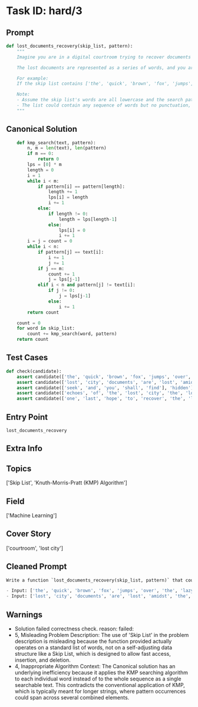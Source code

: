 # Task ID: hard/3

## Prompt

```python
def lost_documents_recovery(skip_list, pattern):
    """
    Imagine you are in a digital courtroom trying to recover documents from a disappeared civilization known as the lost city. The documents are partially recovered and stored in a Skip List, which dramatically speeds up the search process. Your task is to find specific patterns within these documents to present as evidence.

    The lost documents are represented as a series of words, and you are given specific search terms. Using an efficient search algorithm (Knuth-Morris-Pratt (KMP)) embedded within operations of the Skip List, identify and return how often a given pattern appears within the Skip List's data structure.

    For example:
    If the skip list contains ['the', 'quick', 'brown', 'fox', 'jumps', 'over', 'the', 'lazy', 'dog'] and the pattern is 'the', the result should be 2.

    Note:
    - Assume the skip list's words are all lowercase and the search pattern is also provided in lowercase.
    - The list could contain any sequence of words but no punctuation, numbers, or special characters.
    """

```

## Canonical Solution

```python
    def kmp_search(text, pattern):
        n, m = len(text), len(pattern)
        if m == 0:
            return 0
        lps = [0] * m
        length = 0
        i = 1
        while i < m:
            if pattern[i] == pattern[length]:
                length += 1
                lps[i] = length
                i += 1
            else:
                if length != 0:
                    length = lps[length-1]
                else:
                    lps[i] = 0
                    i += 1
        i = j = count = 0
        while i < n:
            if pattern[j] == text[i]:
                i += 1
                j += 1
            if j == m:
                count += 1
                j = lps[j-1]
            elif i < n and pattern[j] != text[i]:
                if j != 0:
                    j = lps[j-1]
                else:
                    i += 1
        return count

    count = 0
    for word in skip_list:
        count += kmp_search(word, pattern)
    return count
```

## Test Cases

```python
def check(candidate):
    assert candidate(['the', 'quick', 'brown', 'fox', 'jumps', 'over', 'the', 'lazy', 'dog'], 'the') == 2
    assert candidate(['lost', 'city', 'documents', 'are', 'lost', 'amidst', 'the', 'sands'], 'lost') == 2
    assert candidate(['seek', 'and', 'you', 'shall', 'find'], 'hidden') == 0
    assert candidate(['echoes', 'of', 'the', 'lost', 'city', 'the', 'lost', 'civilization'], 'the') == 3
    assert candidate(['one', 'last', 'hope', 'to', 'recover', 'the', 'lost', 'documents'], 'lost') == 1
```

## Entry Point

`lost_documents_recovery`

## Extra Info

## Topics

['Skip List', 'Knuth-Morris-Pratt (KMP) Algorithm']

## Field

['Machine Learning']

## Cover Story

['courtroom', 'lost city']

## Cleaned Prompt

```python
Write a function `lost_documents_recovery(skip_list, pattern)` that counts the occurrences of a pattern within a list of words (Skip List). Use the Knuth-Morris-Pratt algorithm to efficiently find the number of times the pattern appears in each word of the list. Examples:

- Input: ['the', 'quick', 'brown', 'fox', 'jumps', 'over', 'the', 'lazy', 'dog'], pattern: 'the'. Output: 2.
- Input: ['lost', 'city', 'documents', 'are', 'lost', 'amidst', 'the', 'sands'], pattern: 'lost'. Output: 2.
```

## Warnings

- Solution failed correctness check. reason: failed: 
- 5, Misleading Problem Description: The use of 'Skip List' in the problem description is misleading because the function provided actually operates on a standard list of words, not on a self-adjusting data structure like a Skip List, which is designed to allow fast access, insertion, and deletion.
- 4, Inappropriate Algorithm Context: The Canonical solution has an underlying inefficiency because it applies the KMP searching algorithm to each individual word instead of to the whole sequence as a single searchable text. This contradicts the conventional application of KMP, which is typically meant for longer strings, where pattern occurrences could span across several combined elements.

